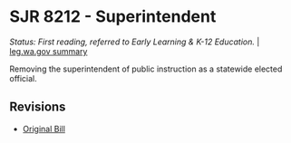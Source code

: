 # SJR 8212 - Superintendent
*Status: First reading, referred to Early Learning & K-12 Education.* | [leg.wa.gov summary](https://app.leg.wa.gov/billsummary?BillNumber=8212&Year=2021)

Removing the superintendent of public instruction as a statewide elected official.

## Revisions
* [Original Bill](1/)